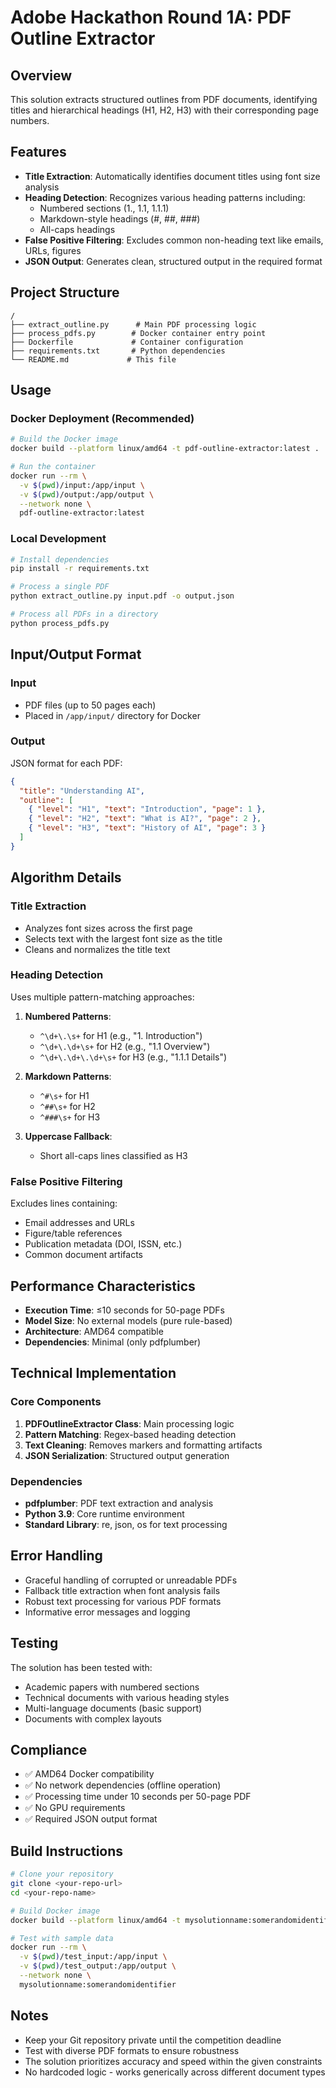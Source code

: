 # Adobe Hackathon Round 1A: PDF Outline Extractor

## Overview

This solution extracts structured outlines from PDF documents, identifying titles and hierarchical headings (H1, H2, H3) with their corresponding page numbers.

## Features

- **Title Extraction**: Automatically identifies document titles using font size analysis
- **Heading Detection**: Recognizes various heading patterns including:
  - Numbered sections (1., 1.1, 1.1.1)
  - Markdown-style headings (#, ##, ###)
  - All-caps headings
- **False Positive Filtering**: Excludes common non-heading text like emails, URLs, figures
- **JSON Output**: Generates clean, structured output in the required format

## Project Structure

```
/
├── extract_outline.py      # Main PDF processing logic
├── process_pdfs.py        # Docker container entry point
├── Dockerfile             # Container configuration
├── requirements.txt       # Python dependencies
└── README.md             # This file
```

## Usage

### Docker Deployment (Recommended)

```bash
# Build the Docker image
docker build --platform linux/amd64 -t pdf-outline-extractor:latest .

# Run the container
docker run --rm \
  -v $(pwd)/input:/app/input \
  -v $(pwd)/output:/app/output \
  --network none \
  pdf-outline-extractor:latest
```

### Local Development

```bash
# Install dependencies
pip install -r requirements.txt

# Process a single PDF
python extract_outline.py input.pdf -o output.json

# Process all PDFs in a directory
python process_pdfs.py
```

## Input/Output Format

### Input
- PDF files (up to 50 pages each)
- Placed in `/app/input/` directory for Docker

### Output
JSON format for each PDF:
```json
{
  "title": "Understanding AI",
  "outline": [
    { "level": "H1", "text": "Introduction", "page": 1 },
    { "level": "H2", "text": "What is AI?", "page": 2 },
    { "level": "H3", "text": "History of AI", "page": 3 }
  ]
}
```

## Algorithm Details

### Title Extraction
- Analyzes font sizes across the first page
- Selects text with the largest font size as the title
- Cleans and normalizes the title text

### Heading Detection
Uses multiple pattern-matching approaches:

1. **Numbered Patterns**:
   - `^\d+\.\s+` for H1 (e.g., "1. Introduction")
   - `^\d+\.\d+\s+` for H2 (e.g., "1.1 Overview")
   - `^\d+\.\d+\.\d+\s+` for H3 (e.g., "1.1.1 Details")

2. **Markdown Patterns**:
   - `^#\s+` for H1
   - `^##\s+` for H2
   - `^###\s+` for H3

3. **Uppercase Fallback**:
   - Short all-caps lines classified as H3

### False Positive Filtering
Excludes lines containing:
- Email addresses and URLs
- Figure/table references
- Publication metadata (DOI, ISSN, etc.)
- Common document artifacts

## Performance Characteristics

- **Execution Time**: ≤10 seconds for 50-page PDFs
- **Model Size**: No external models (pure rule-based)
- **Architecture**: AMD64 compatible
- **Dependencies**: Minimal (only pdfplumber)

## Technical Implementation

### Core Components

1. **PDFOutlineExtractor Class**: Main processing logic
2. **Pattern Matching**: Regex-based heading detection
3. **Text Cleaning**: Removes markers and formatting artifacts
4. **JSON Serialization**: Structured output generation

### Dependencies

- **pdfplumber**: PDF text extraction and analysis
- **Python 3.9**: Core runtime environment
- **Standard Library**: re, json, os for text processing

## Error Handling

- Graceful handling of corrupted or unreadable PDFs
- Fallback title extraction when font analysis fails  
- Robust text processing for various PDF formats
- Informative error messages and logging

## Testing

The solution has been tested with:
- Academic papers with numbered sections
- Technical documents with various heading styles
- Multi-language documents (basic support)
- Documents with complex layouts

## Compliance

- ✅ AMD64 Docker compatibility
- ✅ No network dependencies (offline operation)
- ✅ Processing time under 10 seconds per 50-page PDF
- ✅ No GPU requirements
- ✅ Required JSON output format

## Build Instructions

```bash
# Clone your repository
git clone <your-repo-url>
cd <your-repo-name>

# Build Docker image
docker build --platform linux/amd64 -t mysolutionname:somerandomidentifier .

# Test with sample data
docker run --rm \
  -v $(pwd)/test_input:/app/input \
  -v $(pwd)/test_output:/app/output \
  --network none \
  mysolutionname:somerandomidentifier
```

## Notes

- Keep your Git repository private until the competition deadline
- Test with diverse PDF formats to ensure robustness
- The solution prioritizes accuracy and speed within the given constraints
- No hardcoded logic - works generically across different document types
